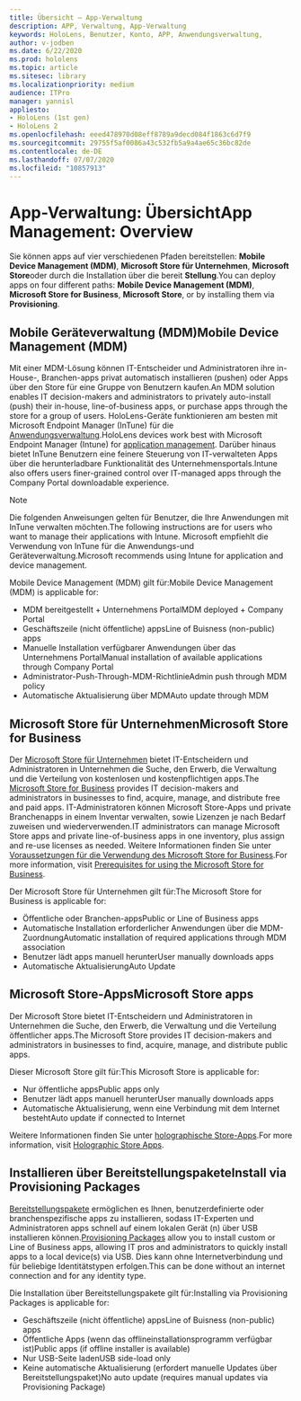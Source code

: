 ```yaml
---
title: Übersicht – App-Verwaltung
description: APP, Verwaltung, App-Verwaltung
keywords: HoloLens, Benutzer, Konto, APP, Anwendungsverwaltung,
author: v-jodben
ms.date: 6/22/2020
ms.prod: hololens
ms.topic: article
ms.sitesec: library
ms.localizationpriority: medium
audience: ITPro
manager: yannisl
appliesto:
- HoloLens (1st gen)
- HoloLens 2
ms.openlocfilehash: eeed478970d08eff8789a9decd084f1863c6d7f9
ms.sourcegitcommit: 29755f5af0086a43c532fb5a9a4ae65c36bc82de
ms.contentlocale: de-DE
ms.lasthandoff: 07/07/2020
ms.locfileid: "10857913"
---
```

# <span data-ttu-id="62e5e-104">App-Verwaltung: Übersicht</span><span class="sxs-lookup"><span data-stu-id="62e5e-104">App Management: Overview</span></span>

<span data-ttu-id="62e5e-105">Sie können apps auf vier verschiedenen Pfaden bereitstellen: **Mobile Device Management (MDM)**, **Microsoft Store für Unternehmen**, **Microsoft Store**oder durch die Installation über die bereit **Stellung**.</span><span class="sxs-lookup"><span data-stu-id="62e5e-105">You can deploy apps on four different paths: **Mobile Device Management (MDM)**, **Microsoft Store for Business**, **Microsoft Store**, or by installing them via **Provisioning**.</span></span> 

## <span data-ttu-id="62e5e-106">Mobile Geräteverwaltung (MDM)</span><span class="sxs-lookup"><span data-stu-id="62e5e-106">Mobile Device Management (MDM)</span></span>

<span data-ttu-id="62e5e-107">Mit einer MDM-Lösung können IT-Entscheider und Administratoren ihre in-House-, Branchen-apps privat automatisch installieren (pushen) oder Apps über den Store für eine Gruppe von Benutzern kaufen.</span><span class="sxs-lookup"><span data-stu-id="62e5e-107">An MDM solution enables IT decision-makers and administrators to privately auto-install (push) their in-house, line-of-business apps, or purchase apps through the store for a group of users.</span></span> <span data-ttu-id="62e5e-108">HoloLens-Geräte funktionieren am besten mit Microsoft Endpoint Manager (InTune) für die [Anwendungsverwaltung](app-deploy-intune.md).</span><span class="sxs-lookup"><span data-stu-id="62e5e-108">HoloLens devices work best with Microsoft Endpoint Manager (Intune) for [application management](app-deploy-intune.md).</span></span> <span data-ttu-id="62e5e-109">Darüber hinaus bietet InTune Benutzern eine feinere Steuerung von IT-verwalteten Apps über die herunterladbare Funktionalität des Unternehmensportals.</span><span class="sxs-lookup"><span data-stu-id="62e5e-109">Intune also offers users finer-grained control over IT-managed apps through the Company Portal downloadable experience.</span></span>

> [!NOTE] 
> <span data-ttu-id="62e5e-110">Die folgenden Anweisungen gelten für Benutzer, die Ihre Anwendungen mit InTune verwalten möchten.</span><span class="sxs-lookup"><span data-stu-id="62e5e-110">The following instructions are for users who want to manage their applications with Intune.</span></span> <span data-ttu-id="62e5e-111">Microsoft empfiehlt die Verwendung von InTune für die Anwendungs-und Geräteverwaltung.</span><span class="sxs-lookup"><span data-stu-id="62e5e-111">Microsoft recommends using Intune for application and device management.</span></span>
    
<span data-ttu-id="62e5e-112">Mobile Device Management (MDM) gilt für:</span><span class="sxs-lookup"><span data-stu-id="62e5e-112">Mobile Device Management (MDM) is applicable for:</span></span> 
* <span data-ttu-id="62e5e-113">MDM bereitgestellt + Unternehmens Portal</span><span class="sxs-lookup"><span data-stu-id="62e5e-113">MDM deployed + Company Portal</span></span> 
* <span data-ttu-id="62e5e-114">Geschäftszeile (nicht öffentliche) apps</span><span class="sxs-lookup"><span data-stu-id="62e5e-114">Line of Buisness (non-public) apps</span></span>
* <span data-ttu-id="62e5e-115">Manuelle Installation verfügbarer Anwendungen über das Unternehmens Portal</span><span class="sxs-lookup"><span data-stu-id="62e5e-115">Manual installation of available applications through Company Portal</span></span>
* <span data-ttu-id="62e5e-116">Administrator-Push-Through-MDM-Richtlinie</span><span class="sxs-lookup"><span data-stu-id="62e5e-116">Admin push through MDM policy</span></span>
* <span data-ttu-id="62e5e-117">Automatische Aktualisierung über MDM</span><span class="sxs-lookup"><span data-stu-id="62e5e-117">Auto update through MDM</span></span>

## <span data-ttu-id="62e5e-118">Microsoft Store für Unternehmen</span><span class="sxs-lookup"><span data-stu-id="62e5e-118">Microsoft Store for Business</span></span>

<span data-ttu-id="62e5e-119">Der [Microsoft Store für Unternehmen](app-deploy-store-business.md) bietet IT-Entscheidern und Administratoren in Unternehmen die Suche, den Erwerb, die Verwaltung und die Verteilung von kostenlosen und kostenpflichtigen apps.</span><span class="sxs-lookup"><span data-stu-id="62e5e-119">The [Microsoft Store for Business](app-deploy-store-business.md) provides IT decision-makers and administrators in businesses to find, acquire, manage, and distribute free and paid apps.</span></span> <span data-ttu-id="62e5e-120">IT-Administratoren können Microsoft Store-Apps und private Branchenapps in einem Inventar verwalten, sowie Lizenzen je nach Bedarf zuweisen und wiederverwenden.</span><span class="sxs-lookup"><span data-stu-id="62e5e-120">IT administrators can manage Microsoft Store apps and private line-of-business apps in one inventory, plus assign and re-use licenses as needed.</span></span> <span data-ttu-id="62e5e-121">Weitere Informationen finden Sie unter [Voraussetzungen für die Verwendung des Microsoft Store for Business](https://docs.microsoft.com/microsoft-store/prerequisites-microsoft-store-for-business).</span><span class="sxs-lookup"><span data-stu-id="62e5e-121">For more information, visit [Prerequisites for using the Microsoft Store for Business](https://docs.microsoft.com/microsoft-store/prerequisites-microsoft-store-for-business).</span></span>
    
<span data-ttu-id="62e5e-122">Der Microsoft Store für Unternehmen gilt für:</span><span class="sxs-lookup"><span data-stu-id="62e5e-122">The Microsoft Store for Business is applicable for:</span></span> 
* <span data-ttu-id="62e5e-123">Öffentliche oder Branchen-apps</span><span class="sxs-lookup"><span data-stu-id="62e5e-123">Public or Line of Business apps</span></span>
* <span data-ttu-id="62e5e-124">Automatische Installation erforderlicher Anwendungen über die MDM-Zuordnung</span><span class="sxs-lookup"><span data-stu-id="62e5e-124">Automatic installation of required applications through MDM association</span></span>
* <span data-ttu-id="62e5e-125">Benutzer lädt apps manuell herunter</span><span class="sxs-lookup"><span data-stu-id="62e5e-125">User manually downloads apps</span></span>
* <span data-ttu-id="62e5e-126">Automatische Aktualisierung</span><span class="sxs-lookup"><span data-stu-id="62e5e-126">Auto Update</span></span>

## <span data-ttu-id="62e5e-127">Microsoft Store-Apps</span><span class="sxs-lookup"><span data-stu-id="62e5e-127">Microsoft Store apps</span></span>

<span data-ttu-id="62e5e-128">Der Microsoft Store bietet IT-Entscheidern und Administratoren in Unternehmen die Suche, den Erwerb, die Verwaltung und die Verteilung öffentlicher apps.</span><span class="sxs-lookup"><span data-stu-id="62e5e-128">The Microsoft Store provides IT decision-makers and administrators in businesses to find, acquire, manage, and distribute public apps.</span></span>
    
<span data-ttu-id="62e5e-129">Dieser Microsoft Store gilt für:</span><span class="sxs-lookup"><span data-stu-id="62e5e-129">This Microsoft Store is applicable for:</span></span> 
* <span data-ttu-id="62e5e-130">Nur öffentliche apps</span><span class="sxs-lookup"><span data-stu-id="62e5e-130">Public apps only</span></span>
* <span data-ttu-id="62e5e-131">Benutzer lädt apps manuell herunter</span><span class="sxs-lookup"><span data-stu-id="62e5e-131">User manually downloads apps</span></span>
* <span data-ttu-id="62e5e-132">Automatische Aktualisierung, wenn eine Verbindung mit dem Internet besteht</span><span class="sxs-lookup"><span data-stu-id="62e5e-132">Auto update if connected to Internet</span></span>

<span data-ttu-id="62e5e-133">Weitere Informationen finden Sie unter [holographische Store-Apps](https://docs.microsoft.com/hololens/holographic-store-apps).</span><span class="sxs-lookup"><span data-stu-id="62e5e-133">For more information, visit [Holographic Store Apps](https://docs.microsoft.com/hololens/holographic-store-apps).</span></span>

## <span data-ttu-id="62e5e-134">Installieren über Bereitstellungspakete</span><span class="sxs-lookup"><span data-stu-id="62e5e-134">Install via Provisioning Packages</span></span>

<span data-ttu-id="62e5e-135">[Bereitstellungspakete](app-deploy-provisioning-package.md) ermöglichen es Ihnen, benutzerdefinierte oder branchenspezifische apps zu installieren, sodass IT-Experten und Administratoren apps schnell auf einem lokalen Gerät (n) über USB installieren können.</span><span class="sxs-lookup"><span data-stu-id="62e5e-135">[Provisioning Packages](app-deploy-provisioning-package.md) allow you to install custom or Line of Business apps, allowing IT pros and administrators to quickly install apps to a local device(s) via USB.</span></span> <span data-ttu-id="62e5e-136">Dies kann ohne Internetverbindung und für beliebige Identitätstypen erfolgen.</span><span class="sxs-lookup"><span data-stu-id="62e5e-136">This can be done without an internet connection and for any identity type.</span></span>
    
<span data-ttu-id="62e5e-137">Die Installation über Bereitstellungspakete gilt für:</span><span class="sxs-lookup"><span data-stu-id="62e5e-137">Installing via Provisioning Packages is applicable for:</span></span> 
* <span data-ttu-id="62e5e-138">Geschäftszeile (nicht öffentliche) apps</span><span class="sxs-lookup"><span data-stu-id="62e5e-138">Line of Buisness (non-public) apps</span></span>
* <span data-ttu-id="62e5e-139">Öffentliche Apps (wenn das offlineinstallationsprogramm verfügbar ist)</span><span class="sxs-lookup"><span data-stu-id="62e5e-139">Public apps (if offline installer is available)</span></span>
* <span data-ttu-id="62e5e-140">Nur USB-Seite laden</span><span class="sxs-lookup"><span data-stu-id="62e5e-140">USB side-load only</span></span>
* <span data-ttu-id="62e5e-141">Keine automatische Aktualisierung (erfordert manuelle Updates über Bereitstellungspaket)</span><span class="sxs-lookup"><span data-stu-id="62e5e-141">No auto update (requires manual updates via Provisioning Package)</span></span>
